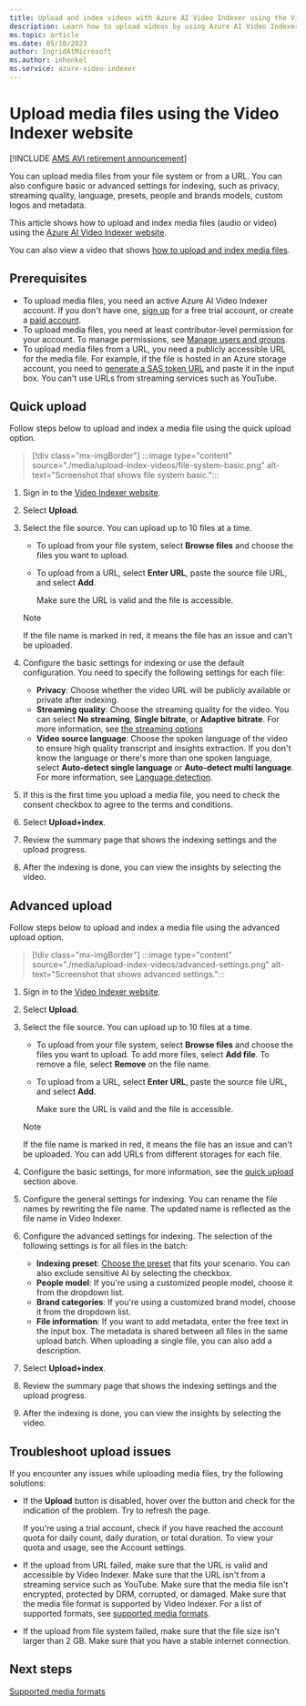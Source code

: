 ```yaml
---
title: Upload and index videos with Azure AI Video Indexer using the Video Indexer website
description: Learn how to upload videos by using Azure AI Video Indexer.
ms.topic: article
ms.date: 05/10/2023
author: IngridAtMicrosoft
ms.author: inhenkel
ms.service: azure-video-indexer
---
```


# Upload media files using the Video Indexer website

[!INCLUDE [AMS AVI retirement announcement](./includes/important-ams-retirement-avi-announcement.md)]

You can upload media files from your file system or from a URL. You can also configure basic or advanced settings for indexing, such as privacy, streaming quality, language, presets, people and brands models, custom logos and metadata.

This article shows how to upload and index media files (audio or video) using the [Azure AI Video Indexer website](https://aka.ms/vi-portal-link).

You can also view a video that shows [how to upload and index media files](https://www.youtube.com/watch?v=H-SHX8N65vM&t=34s&ab_channel=AzureVideoIndexer).

## Prerequisites

- To upload media files, you need an active Azure AI Video Indexer account. If you don't have one, [sign up](https://aka.ms/vi-portal-link) for a free trial account, or create a [paid account](accounts-overview.md#paid-account).
- To upload media files, you need at least contributor-level permission for your account. To manage permissions, see [Manage users and groups](restricted-viewer-role.md).
- To upload media files from a URL, you need a publicly accessible URL for the media file. For example, if the file is hosted in an Azure storage account, you need to [generate a SAS token URL](/azure/ai-services/document-intelligence/create-sas-tokens?view=form-recog-3.0.0&preserve-view=true) and paste it in the input box. You can't use URLs from streaming services such as YouTube.

## Quick upload

Follow steps below to upload and index a media file using the quick upload option.

> [!div class="mx-imgBorder"]
> :::image type="content" source="./media/upload-index-videos/file-system-basic.png" alt-text="Screenshot that shows file system basic.":::

1. Sign in to the [Video Indexer website](https://aka.ms/vi-portal-link).
1. Select **Upload**.
1. Select the file source. You can upload up to 10 files at a time.

    - To upload from your file system, select **Browse files** and choose the files you want to upload.
    - To upload from a URL, select **Enter URL**, paste the source file URL, and select **Add**. 
    
        Make sure the URL is valid and the file is accessible. 
      
    > [!NOTE]
    > If the file name is marked in red, it means the file has an issue and can't be uploaded.
1. Configure the basic settings for indexing or use the default configuration. You need to specify the following settings for each file:
    
    - **Privacy**: Choose whether the video URL will be publicly available or private after indexing.
    - **Streaming quality**: Choose the streaming quality for the video. You can select **No streaming**, **Single bitrate**, or **Adaptive bitrate**. For more information, see [the streaming options](indexing-configuration-guide.md#streaming-quality-options)
    - **Video source language**: Choose the spoken language of the video to ensure high quality transcript and insights extraction. If you don't know the language or there's more than one spoken language, select **Auto-detect single language** or **Auto-detect multi language**. For more information, see  [Language detection](multi-language-identification-transcription.md).
1. If this is the first time you upload a media file, you need to check the consent checkbox to agree to the terms and conditions.
1. Select **Upload+index**.
1. Review the summary page that shows the indexing settings and the upload progress.
1. After the indexing is done, you can view the insights by selecting the video.

## Advanced upload

Follow steps below to upload and index a media file using the advanced upload option.

> [!div class="mx-imgBorder"]
> :::image type="content" source="./media/upload-index-videos/advanced-settings.png" alt-text="Screenshot that shows advanced settings.":::

1. Sign in to the [Video Indexer website](https://aka.ms/vi-portal-link).
1. Select **Upload**.
1. Select the file source. You can upload up to 10 files at a time.

    - To upload from your file system, select **Browse files** and choose the files you want to upload. To add more files, select **Add file**. To remove a file, select **Remove** on the file name.
    - To upload from a URL, select **Enter URL**, paste the source file URL, and select **Add**. 
    
        Make sure the URL is valid and the file is accessible. 

    > [!Note]
    > If the file name is marked in red, it means the file has an issue and can't be uploaded. You can add URLs from different storages for each file.
1. Configure the basic settings, for more information, see the [quick upload](#quick-upload) section above.
1. Configure the general settings for indexing. You can rename the file names by rewriting the file name. The updated name is reflected as the file name in Video Indexer.
1. Configure the advanced settings for indexing. The selection of the following settings is for all files in the batch:

    - **Indexing preset**: [Choose the preset](indexing-configuration-guide.md#indexing-options) that fits your scenario. You can also exclude sensitive AI by selecting the checkbox.
    - **People model**: If you're using a customized people model, choose it from the dropdown list.
    - **Brand categories**: If you're using a customized brand model, choose it from the dropdown list.
    - **File information**: If you want to add metadata, enter the free text in the input box. The metadata is shared between all files in the same upload batch. When uploading a single file, you can also add a description.
1. Select **Upload+index**.
1. Review the summary page that shows the indexing settings and the upload progress.
1. After the indexing is done, you can view the insights by selecting the video.

## Troubleshoot upload issues

If you encounter any issues while uploading media files, try the following solutions:

- If the **Upload** button is disabled, hover over the button and check for the indication of the problem. Try to refresh the page.

    If you're using a trial account, check if you have reached the account quota for daily count, daily duration, or total duration. To view your quota and usage, see the Account settings.
- If the upload from URL failed, make sure that the URL is valid and accessible by Video Indexer. Make sure that the URL isn't from a streaming service such as YouTube. Make sure that the media file isn't encrypted, protected by DRM, corrupted, or damaged. Make sure that the media file format is supported by Video Indexer. For a list of supported formats, see [supported media formats](/azure/media-services/latest/encode-media-encoder-standard-formats-reference).
- If the upload from file system failed, make sure that the file size isn't larger than 2 GB. Make sure that you have a stable internet connection.

## Next steps

[Supported media formats](/azure/azure-video-indexer/upload-index-videos?tabs=with-arm-account-account#supported-file-formats)
